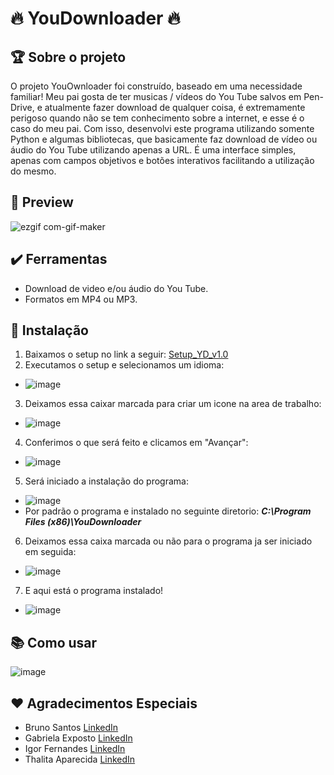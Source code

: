 # :fire: YouDownloader :fire:

## :trophy: Sobre o projeto
O projeto YouOwnloader foi construído, baseado em uma necessidade familiar! Meu pai gosta de ter musicas / vídeos do You Tube salvos em Pen-Drive, e atualmente fazer download de qualquer coisa, é extremamente perigoso quando não se tem conhecimento sobre a internet, e esse é o caso do meu pai. Com isso, desenvolvi este programa utilizando somente Python e algumas bibliotecas, que basicamente faz download de vídeo ou áudio do You Tube utilizando apenas a URL. É uma interface simples, apenas com campos objetivos e botões interativos facilitando a utilização do mesmo.

## :jigsaw: Preview
![ezgif com-gif-maker](https://user-images.githubusercontent.com/86068863/183274089-c334abe0-1873-4586-940a-eef770376abd.gif)

## :heavy_check_mark: Ferramentas
- Download de video e/ou áudio do You Tube.
- Formatos em MP4 ou MP3.

## 	:electric_plug: Instalação
1. Baixamos o setup no link a seguir: [Setup_YD_v1.0](https://github.com/ViniciusGasparini/YouDownloader/releases/download/v1.0/Setup_YD_v1.0.exe)
2. Executamos o setup e selecionamos um idioma:
  - ![image](https://user-images.githubusercontent.com/86068863/183274854-d943efeb-f722-437d-8963-b93483990922.png)
3. Deixamos essa caixar marcada para criar um icone na area de trabalho:
  - ![image](https://user-images.githubusercontent.com/86068863/183274867-9e8597d1-45a2-46b2-88dc-1664865ca922.png)
4. Conferimos o que será feito e clicamos em "Avançar":
  - ![image](https://user-images.githubusercontent.com/86068863/183274878-a371d04e-619e-4162-bc75-10810447546e.png)
5. Será iniciado a instalação do programa:
  - ![image](https://user-images.githubusercontent.com/86068863/183274882-6a669a6c-4f20-4ef9-b062-a5de350f0bcb.png)
  - Por padrão o programa e instalado no seguinte diretorio: ***C:\Program Files (x86)\YouDownloader***
6. Deixamos essa caixa marcada ou não para o programa ja ser iniciado em seguida:
  - ![image](https://user-images.githubusercontent.com/86068863/183274893-dc9c8d7c-d795-48ef-a5f8-85154dfb242f.png)
7. E aqui está o programa instalado!
  - ![image](https://user-images.githubusercontent.com/86068863/183274923-73439251-dd22-4d55-ac85-8dbbdd7bb9b1.png)

## 	:books: Como usar
![image](https://user-images.githubusercontent.com/86068863/183275247-1f35b340-ae5e-4e2a-9b5f-d1e8e061dc87.png)

## 	:heart: Agradecimentos Especiais
- Bruno Santos [LinkedIn](https://www.linkedin.com/in/bruno-s4ntos/)
- Gabriela Exposto [LinkedIn](https://www.linkedin.com/in/gabriela-exposto/)
- Igor Fernandes [LinkedIn](https://www.linkedin.com/in/igor-fernandes-330978161/)
- Thalita Aparecida [LinkedIn](https://www.linkedin.com/in/thalita-aparecida-4b5ba5113/)

